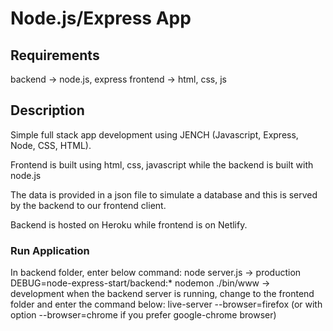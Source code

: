 # Node.js/Express App

## Requirements
backend -> node.js, express
frontend -> html, css, js

## Description
Simple full stack app development using JENCH (Javascript, Express, Node, CSS, HTML).

Frontend is built using html, css, javascript while the backend is built with node.js

The data is provided in a json file to simulate a database and this is served by the
backend to our frontend client.

Backend is hosted on Heroku while frontend is on Netlify.

### Run Application
In backend folder, enter below command:
	node server.js -> production
	DEBUG=node-express-start/backend:* nodemon ./bin/www -> development
when the backend server is running, change to the frontend folder and
enter the command below:
live-server --browser=firefox   (or with option --browser=chrome if you prefer google-chrome browser)